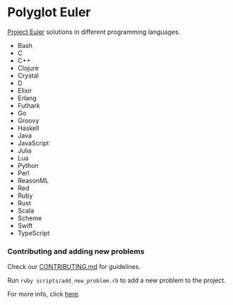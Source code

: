 # Polyglot Euler

[Project Euler](https://projecteuler.net) solutions in different programming languages.

- Bash
- C
- C++
- Clojure
- Crystal
- D
- Elixir
- Erlang
- Futhark
- Go
- Groovy
- Haskell
- Java
- JavaScript
- Julia
- Lua
- Python
- Perl
- ReasonML
- Red
- Ruby
- Rust
- Scala
- Scheme
- Swift
- TypeScript

### Contributing and adding new problems

Check our [CONTRIBUTING.md](https://github.com/FrankKair/polyglot-euler/blob/master/CONTRIBUTING.md) for guidelines.

Run `ruby scripts/add_new_problem.rb` to add a new problem to the project.

For more info, click [here](https://github.com/FrankKair/polyglot-euler/tree/master/scripts).

